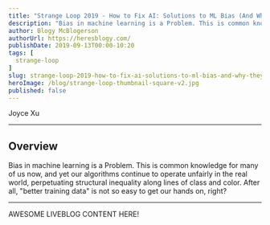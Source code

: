 ```yaml
---
title: "Strange Loop 2019 - How to Fix AI: Solutions to ML Bias (And Why They Don't Matter)"
description: "Bias in machine learning is a Problem. This is common knowledge for many of us now, and yet our algorithms continue to operate unfairly in the real world, perpetuating structural inequality along lines of class and color. After all, \"better training data\" is not so easy to get our hands on, right?"
author: Blogy McBlogerson
authorUrl: https://heresblogy.com/
publishDate: 2019-09-13T00:00-10:20
tags: [
  strange-loop
]
slug: strange-loop-2019-how-to-fix-ai-solutions-to-ml-bias-and-why-they-don-t-matter
heroImage: /blog/strange-loop-thumbnail-square-v2.jpg
published: false
---
```


<div class="container p-0 liveblog-presenters">
  <div class="row m-0">
      <p class=" mr-12 m-0">
        <span class="liveblog-presenters__name">Joyce Xu</span>
        <a href="https://twitter.com/joycex99" target="_blank" title="Twitter"><i class="fa fa-twitter pr-2"></i></a>
        <a href="https://github.com/joycex99" target="_blank" title="GitHub"><i class="fa fa-github pr-2"></i></a>
        <a href="https://www.joycexu.io/" target="_blank" title="Speaker's site"><i class="fa fa-globe pr-2"></i></a>
      </p>
  </div>
</div>

---

## Overview

Bias in machine learning is a Problem. This is common knowledge for many of us now, and yet our algorithms continue to operate unfairly in the real world, perpetuating structural inequality along lines of class and color. After all, \"better training data\" is not so easy to get our hands on, right?

---

AWESOME LIVEBLOG CONTENT HERE!

<!-- Note on images
  Images (e.g. my_image.jpg) should be put in the `website/static/blog/strange-loop-2019` directory, with the path to the image in your post being `/blog/strange-loop-2019/my_image.jpg`. If you'd rather host the images somewhere else for ease of use, that's fine too.

  Please also try to keep your images to a reasonable size by:
    - Using JPEG compression, unless image is mostly solid color 
    - JPEG compression set between 60%-80%
    - Resizing the image to be no wider then 750px
    - If PNG, use a tool like ImageOptim (https://imageoptim.com/mac) to optimize the file size

  I suggest re-sizing and compressing all the images in one batch as a last step.
-->  
